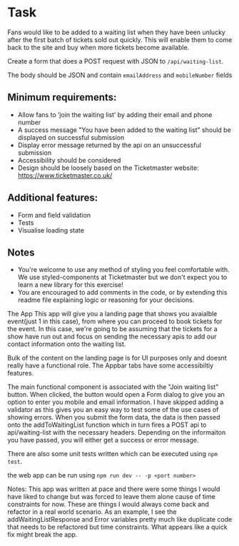 # Task

Fans would like to be added to a waiting list when they have been unlucky after the first batch of tickets sold out quickly. This will enable them to come back to the site and buy when more tickets become available.

Create a form that does a POST request with JSON to `/api/waiting-list`.

The body should be JSON and contain `emailAddress` and `mobileNumber` fields

## Minimum requirements:

- Allow fans to ‘join the waiting list’ by adding their email and phone number
- A success message "You have been added to the waiting list" should be displayed on successful submission
- Display error message returned by the api on an unsuccessful submission
- Accessibility should be considered
- Design should be loosely based on the Ticketmaster website: https://www.ticketmaster.co.uk/

## Additional features:

- Form and field validation
- Tests
- Visualise loading state

## Notes

- You're welcome to use any method of styling you feel comfortable with. We use styled-components at Ticketmaster but we don't expect you to learn a new library for this exercise!
- You are encouraged to add comments in the code, or by extending this readme file explaining logic or reasoning for your decisions.


The App
This app will give you a landing page that shows you avaialble event(just 1 in this case), from where you can proceed to book tickets for the event.
In this case, we're going to be assuming that the tickets for a show have run out and focus on sending the necessary apis to add our contact information onto the waiting list. 

Bulk of the content on the landing page is for UI purposes only and doesnt really have a functional role. The Appbar tabs have some accessibiltiy features.

The main functional component is associated with the "Join waiting list" button. When clicked, the button would open a Form dialog to give you an option to enter you mobile and email information. I have skipped adding a validator as this gives you an easy way to test some of the use cases of showing errors.
When you submit the form data, the data is then passed onto the addToWaitingList function which in turn fires a POST api to api/waiting-list with the necessary headers. Depending on the informaiton you have passed, you will either get a success or error message.

There are also some unit tests written which can be executed using `npm test`.

the web app can be run using `npm run dev -- -p <port number>` 

Notes: This app was written at pace and there were some things I would have liked to change but was forced to leave them alone cause of time constraints for now. These are things I would always come back and refactor in a real world scenario. As an example, I see the addWaitingListResponse and Error variables pretty much like duplicate code that needs to be refactored but time constraints. What appears like a quick fix might break the app.
